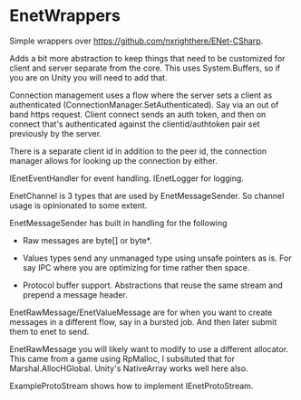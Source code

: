 # EnetWrappers

Simple wrappers over https://github.com/nxrighthere/ENet-CSharp.

Adds a bit more abstraction to keep things that need to be customized for client and server separate from the core.
This uses System.Buffers, so if you are on Unity you will need to add that.

Connection management uses a flow where the server sets a client as authenticated (ConnectionManager.SetAuthenticated).  Say via
an out of band https request.  Client connect sends an auth token, and then on connect that's authenticated against the clientid/authtoken pair
set previously by the server.

There is a separate client id in addition to the peer id, the connection manager allows for looking up the connection by either.

IEnetEventHandler for event handling.
IEnetLogger for logging.

EnetChannel is 3 types that are used by EnetMessageSender.  So channel usage is opinionated to some extent.  

EnetMessageSender has built in handling for the following

- Raw messages are byte[] or byte*.

- Values types send any unmanaged type using unsafe pointers as is.  For say IPC where you are optimizing for time rather then space.

- Protocol buffer support.  Abstractions that reuse the same stream and prepend a message header.


EnetRawMessage/EnetValueMessage<T> are for when you want to create messages in a different flow, say in a bursted job.  And then later
 submit them to enet to send.
 
 EnetRawMessage you will likely want to modify to use a different allocator. This came from a game using RpMalloc, I subsituted that for Marshal.AllocHGlobal.
 Unity's NativeArray<byte> works well here also.
 
 ExampleProtoStream shows how to implement IEnetProtoStream.



 
